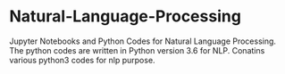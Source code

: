 # Natural-Language-Processing
Jupyter Notebooks and Python Codes for Natural Language Processing.
The python codes are written in Python version 3.6 for NLP.
Conatins various python3 codes for nlp purpose.
